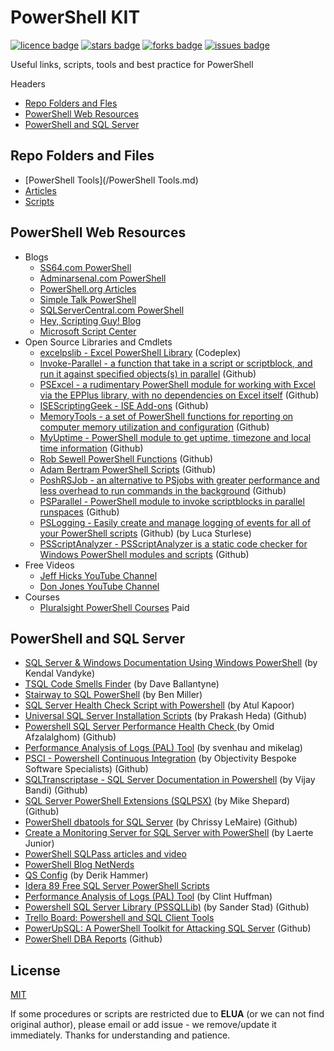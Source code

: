 # PowerShell KIT
[![licence badge]][licence]
[![stars badge]][stars]
[![forks badge]][forks]
[![issues badge]][issues]

Useful links, scripts, tools and best practice for PowerShell


Headers
 - [Repo Folders and Fles](#repo-folders-and-files)
 - [PowerShell Web Resources](PowerShell-web-resources)
 - [PowerShell and SQL Server](powershell-and-sql-server)

## Repo Folders and Files
 - [PowerShell Tools](/PowerShell Tools.md)
 - [Articles](/Articles)
 - [Scripts](/Scripts)


## PowerShell Web Resources
 - Blogs
   - [SS64.com PowerShell](www.ss64.com/ps/)
   - [Adminarsenal.com PowerShell](http://www.adminarsenal.com/admin-arsenal-blog/category/powershell/)
   - [PowerShell.org Articles](https://powershell.org/articles/)
   - [Simple Talk PowerShell](https://www.simple-talk.com/sysadmin/powershell/)
   - [SQLServerCentral.com PowerShell](http://www.sqlservercentral.com/Tags/powershell/)
   - [Hey, Scripting Guy! Blog](https://blogs.technet.microsoft.com/heyscriptingguy/)
   - [Microsoft Script Center](https://technet.microsoft.com/en-us/scriptcenter)
 - Open Source Libraries and Cmdlets
   - [excelpslib - Excel PowerShell Library](http://excelpslib.codeplex.com/) (Codeplex)
   - [Invoke-Parallel - a function that take in a script or scriptblock, and run it against specified objects(s) in parallel](https://github.com/RamblingCookieMonster/Invoke-Parallel) (Github)
   - [PSExcel - a rudimentary PowerShell module for working with Excel via the EPPlus library, with no dependencies on Excel itself](https://github.com/RamblingCookieMonster/PSExcel) (Github)
   - [ISEScriptingGeek - ISE Add-ons](https://github.com/jdhitsolutions/ISEScriptingGeek) (Github)
   - [MemoryTools -  a set of PowerShell functions for reporting on computer memory utilization and configuration](https://github.com/jdhitsolutions/MemoryTools) (Github)
   - [MyUptime - PowerShell module to get uptime, timezone and local time information](https://github.com/jdhitsolutions/MyUptime) (Github)
   - [Rob Sewell PowerShell Functions](https://github.com/SQLDBAWithABeard/Functions) (Github)
   - [Adam Bertram PowerShell Scripts](https://github.com/adbertram/Random-PowerShell-Work) (Github)
   - [PoshRSJob - an alternative to PSjobs with greater performance and less overhead to run commands in the background](https://github.com/proxb/PoshRSJob) (Github)
   - [PSParallel - PowerShell module to invoke scriptblocks in parallel runspaces](https://github.com/powercode/PSParallel) (Github)
   - [PSLogging - Easily create and manage logging of events for all of your PowerShell scripts](https://github.com/9to5IT/PSLogging) (Github) (by Luca Sturlese)
   - [PSScriptAnalyzer - PSScriptAnalyzer is a static code checker for Windows PowerShell modules and scripts](https://github.com/PowerShell/PSScriptAnalyzer) (Github)
 - Free Videos
   - [Jeff Hicks YouTube Channel](http://www.youtube.com/user/jdhitsolutions/videos)
   - [Don Jones YouTube Channel](http://www.youtube.com/user/powershelldon)
 - Courses
   - [Pluralsight PowerShell Courses](https://www.pluralsight.com/search?q=powershell&categories=all) Paid


## PowerShell and SQL Server
 - [SQL Server & Windows Documentation Using Windows PowerShell](https://sqlpowerdoc.codeplex.com/) (by Kendal Vandyke)
 - [TSQL Code Smells Finder](https://tsqlsmells.codeplex.com/) (by Dave Ballantyne)
 - [Stairway to SQL PowerShell](http://www.sqlservercentral.com/stairway/91327/) (by Ben Miller)
 - [SQL Server Health Check Script with Powershell](http://www.codeproject.com/Tips/848661/SQL-Server-Health-Check-Script-with-Powershell) (by Atul Kapoor)
 - [Universal SQL Server Installation Scripts](https://github.com/ktaranov/Universal-SQL-Installation-Scripts) (by Prakash Heda)  (Github)
 - [Powershell SQL Server Performance Health Check ](https://github.com/SpeedySQL/HealthCheck) (by Omid Afzalalghom) (Github)
 - [Performance Analysis of Logs (PAL) Tool](http://pal.codeplex.com/) (by svenhau and mikelag)
 - [PSCI - Powershell Continuous Integration](https://github.com/ObjectivityBSS/PSCI) (by Objectivity Bespoke Software Specialists) (Github)
 - [SQLTranscriptase - SQL Server Documentation in Powershell](https://github.com/vijaybandi/SQLTranscriptase) (by Vijay Bandi) (Github)
 - [SQL Server PowerShell Extensions (SQLPSX)](https://github.com/MikeShepard/SQLPSX) (by Mike Shepard) (Github)
 - [PowerShell dbatools for SQL Server](https://github.com/ctrlbold/dbatools) (by Chrissy LeMaire) (Github)
 - [Create a Monitoring Server for SQL Server with PowerShell](https://www.simple-talk.com/sql/database-administration/create-a-monitoring-server-for-sql-server-with-powershell/) (by Laerte Junior)
 - [PowerShell SQLPass articles and video](http://powershell.sqlpass.org/default.aspx)
 - [PowerShell Blog NetNerds](https://blog.netnerds.net/)
 - [QS Config](http://www.sqlhammer.com/qs-config/) (by Derik Hammer)
 - [Idera 89 Free SQL Server PowerShell Scripts](https://www.idera.com/productssolutions/freetools/sqlpowershellscripts)
 - [Performance Analysis of Logs (PAL) Tool](https://pal.codeplex.com/) (by Clint Huffman)
 - [Powershell SQL Server Library (PSSQLLib)](https://github.com/sanderstad/PSSQLLib) (by Sander Stad) (Github)
 - [Trello Board: Powershell and SQL Client Tools](https://trello.com/b/NEerYXUU/powershell-sql-client-tools-sqlps-ssms)
 - [PowerUpSQL: A PowerShell Toolkit for Attacking SQL Server](https://github.com/NetSPI/PowerUpSQL) (Github)
 - [PowerShell DBA Reports](https://github.com/SQLDBAWithABeard/dbareports) (Github)


## License
[MIT](/LICENSE)

If some procedures or scripts are restricted due to **ELUA** (or we can not find original author), please email or add issue - we remove/update it immediately.
Thanks for understanding and patience.


[licence badge]:https://img.shields.io/badge/license-MIT-blue.svg
[stars badge]:https://img.shields.io/github/stars/ktaranov/PowerShell-kit.svg
[forks badge]:https://img.shields.io/github/forks/ktaranov/PowerShell-kit.svg
[issues badge]:https://img.shields.io/github/issues/ktaranov/PowerShell-kit.svg

[licence]:https://github.com/ktaranov/PowerShell-kit/blob/master/LICENSE.md
[stars]:https://github.com/ktaranov/PowerShell-kit/stargazers
[forks]:https://github.com/ktaranov/PowerShell-kit/network
[issues]:https://github.com/ktaranov/PowerShell-kit/issues

